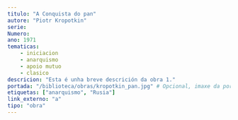 ```yaml
---
titulo: "A Conquista do pan"
autore: "Piotr Kropotkin"
serie:
Numero:
ano: 1971
tematicas:
    - iniciacion
    - anarquismo
    - apoio mutuo
    - clasico
descricion: "Esta é unha breve descrición da obra 1."
portada: "/biblioteca/obras/kropotkin_pan.jpg" # Opcional, imaxe da portada
etiquetas: ["anarquismo", "Rusia"]
link_externo: "a"
tipo: "obra"
---
```


